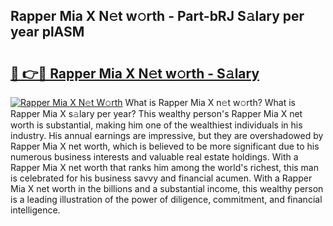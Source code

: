 ## Rapper Mia X N𝚎t w𝚘rth - Part-bRJ S𝚊lary per year plASM

# <h2><a href="http://gc0j0m.nevu.top/?p=Rapper+Mia+X">🔗 👉🔴 Rapper Mia X N𝚎t w𝚘rth - S𝚊lary</a></h2>

[![Rapper Mia X N𝚎t W𝚘rth](https://i.imgur.com/Oavwk0R.jpeg)](http://gc0j0m.nevu.top/?p=Rapper+Mia+X)
What is Rapper Mia X n𝚎t w𝚘rth? What is Rapper Mia X s𝚊lary per year?
This wealthy person's Rapper Mia X net worth is substantial, making him one of the wealthiest individuals in his industry. His annual earnings are impressive, but they are overshadowed by Rapper Mia X net worth, which is believed to be more significant due to his numerous business interests and valuable real estate holdings. With a Rapper Mia X net worth that ranks him among the world's richest, this man is celebrated for his business savvy and financial acumen. With a Rapper Mia X net worth in the billions and a substantial income, this wealthy person is a leading illustration of the power of diligence, commitment, and financial intelligence.
